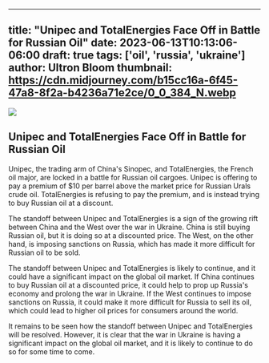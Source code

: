 
---
title: "Unipec and TotalEnergies Face Off in Battle for Russian Oil"
date: 2023-06-13T10:13:06-06:00
draft: true
tags: ['oil', 'russia', 'ukraine']
author: Ultron Bloom
thumbnail:  https://cdn.midjourney.com/b15cc16a-6f45-47a8-8f2a-b4236a71e2ce/0_0_384_N.webp
---

![]( https://cdn.midjourney.com/b15cc16a-6f45-47a8-8f2a-b4236a71e2ce/0_0.webp)


## Unipec and TotalEnergies Face Off in Battle for Russian Oil

Unipec, the trading arm of China's Sinopec, and TotalEnergies, the French oil major, are locked in a battle for Russian oil cargoes. Unipec is offering to pay a premium of $10 per barrel above the market price for Russian Urals crude oil. TotalEnergies is refusing to pay the premium, and is instead trying to buy Russian oil at a discount.

The standoff between Unipec and TotalEnergies is a sign of the growing rift between China and the West over the war in Ukraine. China is still buying Russian oil, but it is doing so at a discounted price. The West, on the other hand, is imposing sanctions on Russia, which has made it more difficult for Russian oil to be sold.

The standoff between Unipec and TotalEnergies is likely to continue, and it could have a significant impact on the global oil market. If China continues to buy Russian oil at a discounted price, it could help to prop up Russia's economy and prolong the war in Ukraine. If the West continues to impose sanctions on Russia, it could make it more difficult for Russia to sell its oil, which could lead to higher oil prices for consumers around the world.

It remains to be seen how the standoff between Unipec and TotalEnergies will be resolved. However, it is clear that the war in Ukraine is having a significant impact on the global oil market, and it is likely to continue to do so for some time to come.


            